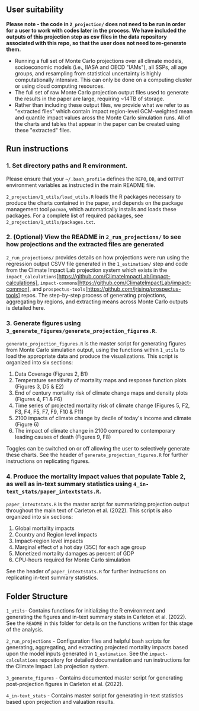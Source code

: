 ## User suitability 

**Please note - the code in `2_projection/` does not need to be run in order for a user to work with codes later in the process.
We have included the outputs of this projection step as csv files in the data repository associated with this repo, so that the user does not need to re-generate them.**
- Running a full set of Monte Carlo projections over all climate models, socioeconomic models (i.e., IIASA and OECD "IAMs"), all SSPs, all age groups, and resampling from statistical uncertainty is highly computationally intensive. This can only be done on a computing cluster or using cloud computing resources.
- The full set of raw Monte Carlo projection output files used to generate the results in the paper are large, requiring ~14TB of storage.
- Rather than including these output files, we provide what we refer to as "extracted files" which contain impact region-level GCM-weighted mean and quantile impact values aross the Monte Carlo simulation runs. All of the charts and tables that appear in the paper can be created using these "extracted" files.

## Run instructions

### 1. Set directory paths and R environment.
Please ensure that your `~/.bash_profile` defines the `REPO`, `DB`, and `OUTPUT` environment variables as instructed in the main README file. 

`2_projection/1_utils/load_utils.R` loads the R packages necessary to produce the charts contained in the paper, and depends on the package management tool `pacman`, which automatically installs and loads these packages. For a complete list of required packages, see `2_projection/1_utils/packages.txt`.

### 2. (Optional) View the README in `2_run_projections/` to see how projections and the extracted files are generated
`2_run_projections/` provides details on how projections were run using the regression output CSVV file generated in the `1_estimation/` step and code from the Climate Impact Lab projection system which exists in the `impact_calculations`[https://github.com/ClimateImpactLab/impact-calculations], `impact-commons`[https://github.com/ClimateImpactLab/impact-common], and `prospectus-tools`[https://github.com/jrising/prospectus-tools] repos. The step-by-step process of generating projections, aggregating by regions, and extracting means across Monte Carlo outputs is detailed here. 

### 3. Generate figures using `3_generate_figures/generate_projection_figures.R`.
`generate_projection_figures.R` is the master script for generating figures from Monte Carlo simulation output, using the functions within `1_utils` to load the appropriate data and produce the visualizations. This script is organized into six sections:

1.  Data Coverage (Figures 2, B1)
2.  Temperature sensitivity of mortality maps and response function plots (Figures 3, D5 & E2)
3.  End of century mortality risk of climate change maps and density plots (Figures 4, F1 & F6)
4.  Time series of projected mortality risk of climate change  (Figures 5, F2, F3, F4, F5, F7, F9, F10 & F11)
5.  2100 impacts of climate change by decile of today's income and climate (Figure 6)
6.  The impact of climate change in 2100 compared to contemporary leading causes of death (Figures 9, F8)

Toggles can be switched on or off allowing the user to selectively generate these charts. See the header of `generate_projection_figures.R` for further instructions on replicating figures.

### 4. Produce the mortality impact values that populate Table 2, as well as in-text summary statistics using `4_in-text_stats/paper_intextstats.R`.
`paper_intextstats.R` is the master script for summarizing projection output throughout the main text of Carleton et al. (2022). This script is also organized into six sections:

1.  Global mortality impacts
2.  Country and Region level impacts
3.  Impact-region level impacts
4.  Marginal effect of a hot day (35C) for each age group
5.  Monetized mortality damages as percent of GDP
6.  CPU-hours required for Monte Carlo simulation

See the header of `paper_intextstats.R` for further instructions on replicating in-text summary statistics.

## Folder Structure

`1_utils`- Contains functions for initializing the R environment and generating the figures and in-text summary stats in Carleton et al. (2022). See the `README` in this folder for details on the functions written for this stage of the analysis.

`2_run_projections` - Configuration files and helpful bash scripts for generating, aggregating, and extracting projected mortality impacts based upon the model inputs generated in `1_estimation`. See the `impact-calculations` repository for detailed documentation and run instructions for the Climate Impact Lab projection system.

`3_generate_figures` - Contains documented master script for generating post-projection figures in Carleton et al. (2022).

`4_in-text_stats` - Contains master script for generating in-text statistics based upon projection and valuation results.
